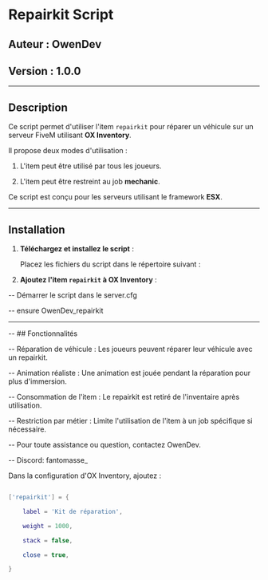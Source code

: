 # Repairkit Script

## Auteur : OwenDev  

## Version : 1.0.0  

---

## Description

Ce script permet d'utiliser l'item `repairkit` pour réparer un véhicule sur un serveur FiveM utilisant **OX Inventory**.  

Il propose deux modes d'utilisation :  

1. L'item peut être utilisé par tous les joueurs.  

2. L'item peut être restreint au job **mechanic**.  

Ce script est conçu pour les serveurs utilisant le framework **ESX**.

---

## Installation

1. **Téléchargez et installez le script** :  

   Placez les fichiers du script dans le répertoire suivant :  





2. **Ajoutez l'item `repairkit` à OX Inventory** :

 -- Démarrer le script dans le server.cfg



-- ensure OwenDev_repairkit

---

-- ## Fonctionnalités

-- Réparation de véhicule : Les joueurs peuvent réparer leur véhicule avec un repairkit.

-- Animation réaliste : Une animation est jouée pendant la réparation pour plus d'immersion.

-- Consommation de l'item : Le repairkit est retiré de l'inventaire après utilisation.

-- Restriction par métier : Limite l'utilisation de l'item à un job spécifique si nécessaire.

-- Pour toute assistance ou question, contactez OwenDev.

-- Discord: fantomasse_

Dans la configuration d'OX Inventory, ajoutez :  


```lua

['repairkit'] = {

    label = 'Kit de réparation',

    weight = 1000,

    stack = false,

    close = true,

}
